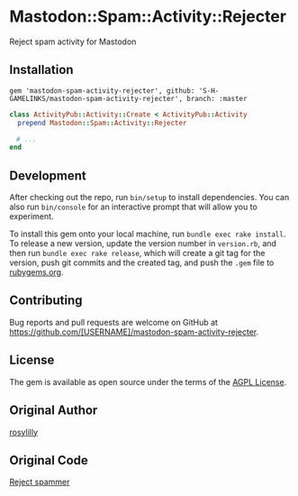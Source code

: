 # Mastodon::Spam::Activity::Rejecter

Reject spam activity for Mastodon 

## Installation

```Gemfile
gem 'mastodon-spam-activity-rejecter', github: 'S-H-GAMELINKS/mastodon-spam-activity-rejecter', branch: :master
```

```ruby
class ActivityPub::Activity::Create < ActivityPub::Activity
  prepend Mastodon::Spam::Activity::Rejecter

　# ...
end
```

## Development

After checking out the repo, run `bin/setup` to install dependencies. You can also run `bin/console` for an interactive prompt that will allow you to experiment.

To install this gem onto your local machine, run `bundle exec rake install`. To release a new version, update the version number in `version.rb`, and then run `bundle exec rake release`, which will create a git tag for the version, push git commits and the created tag, and push the `.gem` file to [rubygems.org](https://rubygems.org).

## Contributing

Bug reports and pull requests are welcome on GitHub at https://github.com/[USERNAME]/mastodon-spam-activity-rejecter.

## License

The gem is available as open source under the terms of the [AGPL License](https://opensource.org/licenses/AGPL).

## Original Author

[rosylilly](https://github.com/rosylilly)

## Original Code

[Reject spammer](https://github.com/best-friends/mastodon/pull/1941)

